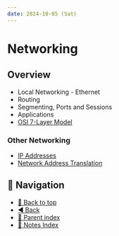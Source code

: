 ```yaml
---
date: 2024-10-05 (Sat)
---
```


# Networking

## Overview

- Local Networking - Ethernet
- Routing
- Segmenting, Ports and Sessions
- Applications
- [OSI 7-Layer Model](Osi7LayerModel/osi-7-layer-model.md)

### Other Networking

- [IP Addresses](ip-addresses.md)
- [Network Address Translation](nat.md)

## 🧭 Navigation

- [🔼 Back to top](#networking)
- [◀️ Back](../../index.md)
- [🔖 Parent index](../../index.md)
- [📑 Notes Index](../../index.md)

